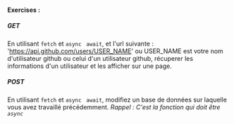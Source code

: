 #### Exercises : 
##### GET 
En utilisant `fetch` et `async` ` await`, et l'url suivante : 'https://api.github.com/users/USER_NAME' ou USER_NAME est votre nom d'utilisateur github ou celui d'un utilisateur github, récuperer les informations d'un utilisateur et les afficher sur une page.

##### POST
En utilisant `fetch` et `async` ` await`, modifiez un base de données sur laquelle vous avez travaillé précédemment.
_Rappel : C'est la fonction qui doit être `async`_
